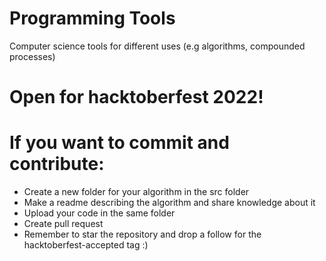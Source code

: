 # Programming Tools
Computer science tools for different uses (e.g algorithms, compounded processes)

# Open for hacktoberfest 2022!

# If you want to commit and contribute:
- Create a new folder for your algorithm in the src folder
- Make a readme describing the algorithm and share knowledge about it
- Upload your code in the same folder
- Create pull request
- Remember to star the repository and drop a follow for the hacktoberfest-accepted tag :)
